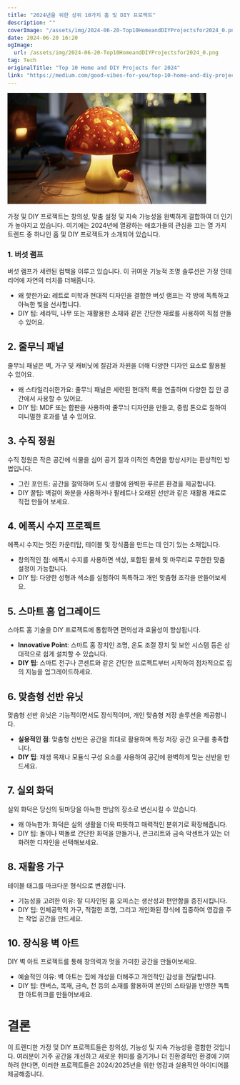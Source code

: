 ```yaml
---
title: "2024년을 위한 상위 10가지 홈 및 DIY 프로젝트"
description: ""
coverImage: "/assets/img/2024-06-20-Top10HomeandDIYProjectsfor2024_0.png"
date: 2024-06-20 16:20
ogImage: 
  url: /assets/img/2024-06-20-Top10HomeandDIYProjectsfor2024_0.png
tag: Tech
originalTitle: "Top 10 Home and DIY Projects for 2024"
link: "https://medium.com/good-vibes-for-you/top-10-home-and-diy-projects-for-2024-6338313a166c"
---
```



![이미지](/assets/img/2024-06-20-Top10HomeandDIYProjectsfor2024_0.png)

가정 및 DIY 프로젝트는 창의성, 맞춤 설정 및 지속 가능성을 완벽하게 결합하여 더 인기가 높아지고 있습니다. 여기에는 2024년에 열광하는 애호가들의 관심을 끄는 열 가지 트렌드 중 하나인 홈 및 DIY 프로젝트가 소개되어 있습니다.

### 1. 버섯 램프

버섯 램프가 세련된 컴백을 이루고 있습니다. 이 귀여운 기능적 조명 솔루션은 가정 인테리어에 자연의 터치를 더해줍니다.

<div class="content-ad"></div>

- 왜 핫한가요: 레트로 미학과 현대적 디자인을 결합한 버섯 램프는 각 방에 독특하고 아늑한 빛을 선사합니다.
- DIY 팁: 세라믹, 나무 또는 재활용한 소재와 같은 간단한 재료를 사용하여 직접 만들 수 있어요.

## 2. 줄무늬 패널

줄무늬 패널은 벽, 가구 및 캐비닛에 질감과 차원을 더해 다양한 디자인 요소로 활용될 수 있어요.

- 왜 스타일리쉬한가요: 줄무늬 패널은 세련된 현대적 룩을 연출하며 다양한 집 안 공간에서 사용할 수 있어요.
- DIY 팁: MDF 또는 합판을 사용하여 줄무늬 디자인을 만들고, 중립 톤으로 칠하여 미니멀한 효과를 낼 수 있어요.

<div class="content-ad"></div>

## 3. 수직 정원

수직 정원은 작은 공간에 식물을 심어 공기 질과 미적인 측면을 향상시키는 환상적인 방법입니다.

- 그린 포인트: 공간을 절약하며 도시 생활에 완벽한 푸르른 환경을 제공합니다.
- DIY 꿀팁: 벽걸이 화분을 사용하거나 팔레트나 오래된 선반과 같은 재활용 재료로 직접 만들어 보세요.

## 4. 에폭시 수지 프로젝트

<div class="content-ad"></div>

에폭시 수지는 멋진 카운터탑, 테이블 및 장식품을 만드는 데 인기 있는 소재입니다.

- 창의적인 점: 에폭시 수지를 사용하면 색상, 포함된 물체 및 마무리로 무한한 맞춤 설정이 가능합니다.
- DIY 팁: 다양한 성형과 색소를 실험하여 독특하고 개인 맞춤형 조각을 만들어보세요.

## 5. 스마트 홈 업그레이드

스마트 홈 기술을 DIY 프로젝트에 통합하면 편의성과 효율성이 향상됩니다.

<div class="content-ad"></div>

- **Innovative Point**: 스마트 홈 장치인 조명, 온도 조절 장치 및 보안 시스템 등은 상대적으로 쉽게 설치할 수 있습니다.
- **DIY 팁**: 스마트 전구나 콘센트와 같은 간단한 프로젝트부터 시작하여 점차적으로 집의 지능을 업그레이드하세요.

## 6. 맞춤형 선반 유닛

맞춤형 선반 유닛은 기능적이면서도 장식적이며, 개인 맞춤형 저장 솔루션을 제공합니다.

- **실용적인 점**: 맞춤형 선반은 공간을 최대로 활용하며 특정 저장 공간 요구를 충족합니다.
- **DIY 팁**: 재생 목재나 모듈식 구성 요소를 사용하여 공간에 완벽하게 맞는 선반을 만드세요.

<div class="content-ad"></div>

## 7. 실외 화덕

실외 화덕은 당신의 뒷마당을 아늑한 만남의 장소로 변신시킬 수 있습니다.

- 왜 아늑한가: 화덕은 실외 생활을 더욱 따뜻하고 매력적인 분위기로 확장해줍니다.
- DIY 팁: 돌이나 벽돌로 간단한 화덕을 만들거나, 콘크리트와 금속 악센트가 있는 더 화려한 디자인을 선택해보세요.

## 8. 재활용 가구

<div class="content-ad"></div>

테이블 태그를 마크다운 형식으로 변경합니다.

<div class="content-ad"></div>

- 기능성을 고려한 이유: 잘 디자인된 홈 오피스는 생산성과 편안함을 증진시킵니다.
- DIY 팁: 인체공학적 가구, 적절한 조명, 그리고 개인화된 장식에 집중하여 영감을 주는 작업 공간을 만드세요.

## 10. 장식용 벽 아트

DIY 벽 아트 프로젝트를 통해 창의력과 멋을 가미한 공간을 만들어보세요.

- 예술적인 이유: 벽 아트는 집에 개성을 더해주고 개인적인 감성을 전달합니다.
- DIY 팁: 캔버스, 목재, 금속, 천 등의 소재를 활용하여 본인의 스타일을 반영한 독특한 아트워크를 만들어보세요.

<div class="content-ad"></div>

# 결론

이 트렌디한 가정 및 DIY 프로젝트들은 창의성, 기능성 및 지속 가능성을 결합한 것입니다. 여러분이 거주 공간을 개선하고 새로운 취미를 즐기거나 더 친환경적인 환경에 기여하려 한다면, 이러한 프로젝트들은 2024/2025년을 위한 영감과 실용적인 아이디어를 제공해줍니다.